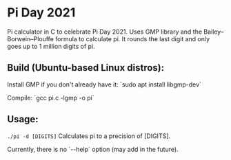 # Pi Day 2021
Pi calculator in C to celebrate Pi Day 2021. Uses GMP library and the Bailey–Borwein–Plouffe formula to calculate pi.
It rounds the last digit and only goes up to 1 million digits of pi.

## Build (Ubuntu-based Linux distros):
<p>Install GMP if you don't already have it: `sudo apt install libgmp-dev`</p>

<p>Compile: `gcc pi.c -lgmp -o pi`</p>

## Usage:
`./pi -d [DIGITS]`    Calculates pi to a precision of [DIGITS].
<p>Currently, there is no `--help` option (may add in the future).</p>
